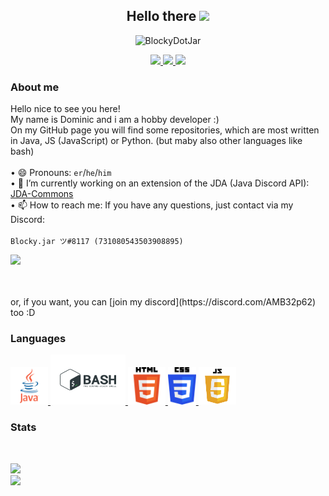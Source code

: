 <p>
  <h2 align="center">Hello there <img src="https://github.com/piyushP7pravin/piyushP7pravin/blob/master/Hi.gif" width="29px"></h2>
</p>

<p align="center" >  
  <img src=https://komarev.com/ghpvc/?username=BlockyDotJar alt=BlockyDotJar> 
</p>

<p align="center">
  <a href="https://github.com/BlockyDotJar/JDA-Commons">
     <img src="https://forthebadge.com/images/badges/built-with-love.svg"/>
  </a>
    <a href="https://java.com/">
      <img src="https://forthebadge.com/images/badges/made-with-java.svg"/>
  </a>
    <a href="https://git-scm.com/">
      <img src="https://forthebadge.com/images/badges/uses-git.svg"/>
  </a>
</p>

### About me
Hello nice to see you here!
<br>
My name is Dominic and i am a hobby developer :)
<br>
On my GitHub page you will find some repositories, which are most written in Java, JS (JavaScript) or Python. (but maby also other languages like bash)
<br><br>
• 😄 Pronouns: `er`/`he`/`him`
<br>
• 🔭 I’m currently working on an extension of the JDA (Java Discord API): [JDA-Commons](https://github.com/BlockyDotJar/JDA-Commons)
<br>
• 📫 How to reach me: If you have any questions, just contact via my Discord:
<br><br>
`Blocky.jar ツ#8117 (731080543503908895)` 
<br>
<p>
  <a href="https://discord.com/users/731080543503908895">
    <img src="https://discord.c99.nl/widget/theme-1/731080543503908895.png">
  </a>
</p>
<br><br>
or, if you want, you can [join my discord](https://discord.com/AMB32p62) too :D
<br>

### Languages

<p>
    <a href="https://java.com/">
      <img width="60" height="60" src="https://github.com/BlockyDotJar/BlockyDotJar/blob/main/assets/languages/java.png"/>
    </a>
    <a href="https://www.gnu.org/software/bash/">
       <img width="120" height="80" src="https://github.com/BlockyDotJar/BlockyDotJar/blob/main/assets/languages/bash.png"/>
    </a>
    <a href="https://www.w3.org/">
       <img width="60" height="60" src="https://github.com/BlockyDotJar/BlockyDotJar/blob/main/assets/languages/html.png"/>
    </a>
    <a href="https://www.w3.org/">
       <img width="45" height="60" src="https://github.com/BlockyDotJar/BlockyDotJar/blob/main/assets/languages/css.png"/>
    </a>
    <a href="https://www.javascript.com/">
       <img width="60" height="60" src="https://github.com/BlockyDotJar/BlockyDotJar/blob/main/assets/languages/js.png"/>
    </a>
</p>

### Stats
<br>

<p>
   <a href="https://github.com/BlockyDotJar">
      <img src="https://github-readme-stats.vercel.app/api/top-langs/?username=BlockyDotJar&theme=algolia"/>
    </a>
  <br>
    <a href="https://github.com/BlockyDotJar">
      <img src="https://github-readme-stats.vercel.app/api?username=BlockyDotJar&theme=algolia&show_icons=true"/>
    </a>
</p>

